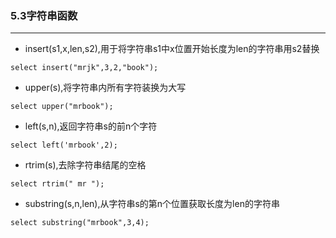 ### 5.3字符串函数

--------------

- insert(s1,x,len,s2),用于将字符串s1中x位置开始长度为len的字符串用s2替换
```mysql
select insert("mrjk",3,2,"book");
```
- upper(s),将字符串内所有字符装换为大写
```mysql
select upper("mrbook");
```
- left(s,n),返回字符串s的前n个字符
```mysql
select left('mrbook',2);
```
- rtrim(s),去除字符串结尾的空格
```mysql
select rtrim(" mr ");
```
- substring(s,n,len),从字符串s的第n个位置获取长度为len的字符串
```mysql
select substring("mrbook",3,4);
```

